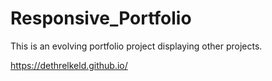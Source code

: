 # Responsive_Portfolio

This is an evolving portfolio project displaying other projects.




https://dethrelkeld.github.io/
